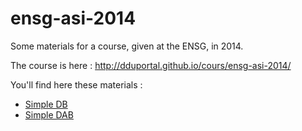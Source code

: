ensg-asi-2014
=============

Some materials for a course, given at the ENSG, in 2014.

The course is here : http://dduportal.github.io/cours/ensg-asi-2014/

You'll find here these materials :
* [Simple DB](simple-db/)
* [Simple DAB](simple-dab/)
